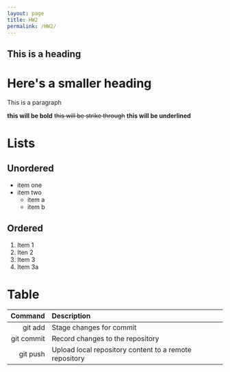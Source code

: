 ```yaml
---
layout: page
title: HW2
permalink: /HW2/
---
```


## This is a heading

# Here's a smaller heading

This is a paragraph

**this will be bold** ~~this will be strike through~~ **this will be underlined**

# Lists

## Unordered
* item one
* item two
  * item a
  * item b

## Ordered
1. Item 1
1. Iten 2
1. Item 3
1. Item 3a

# Table
| Command     | Description |
| ---:        |    :----   | 
| git add      | Stage changes for commit       |
| git commit   | Record changes to the repository        |
| git push | Upload local repository content to a remote repository |
